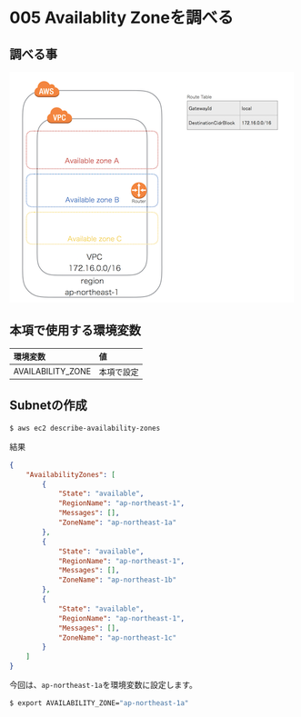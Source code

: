 # 005 Availablity Zoneを調べる

## 調べる事

![](/img/vpc/vpc005.png)

## 本項で使用する環境変数

|環境変数|値|
|:--|:--|
|AVAILABILITY_ZONE|本項で設定|

## Subnetの作成

```bash
$ aws ec2 describe-availability-zones
```

結果

```json
{
    "AvailabilityZones": [
        {
            "State": "available", 
            "RegionName": "ap-northeast-1", 
            "Messages": [], 
            "ZoneName": "ap-northeast-1a"
        }, 
        {
            "State": "available", 
            "RegionName": "ap-northeast-1", 
            "Messages": [], 
            "ZoneName": "ap-northeast-1b"
        }, 
        {
            "State": "available", 
            "RegionName": "ap-northeast-1", 
            "Messages": [], 
            "ZoneName": "ap-northeast-1c"
        }
    ]
}
```

今回は、`ap-northeast-1a`を環境変数に設定します。

```bash
$ export AVAILABILITY_ZONE="ap-northeast-1a"
```
